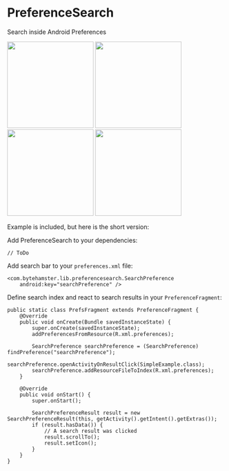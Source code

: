 # PreferenceSearch
Search inside Android Preferences

<img width="200" src="https://raw.githubusercontent.com/ByteHamster/PreferenceSearch/master/screenshots/main.png" />
<img width="200" src="https://raw.githubusercontent.com/ByteHamster/PreferenceSearch/master/screenshots/history.png" />
<img width="200" src="https://raw.githubusercontent.com/ByteHamster/PreferenceSearch/master/screenshots/suggestions.png" />
<img width="200" src="https://raw.githubusercontent.com/ByteHamster/PreferenceSearch/master/screenshots/result.png" />

Example is included, but here is the short version:

Add PreferenceSearch to your dependencies:

    // ToDo

Add search bar to your `preferences.xml` file:

    <com.bytehamster.lib.preferencesearch.SearchPreference
        android:key="searchPreference" />
        
Define search index and react to search results in your `PreferenceFragment`:

    public static class PrefsFragment extends PreferenceFragment {
        @Override
        public void onCreate(Bundle savedInstanceState) {
            super.onCreate(savedInstanceState);
            addPreferencesFromResource(R.xml.preferences);

            SearchPreference searchPreference = (SearchPreference) findPreference("searchPreference");
            searchPreference.openActivityOnResultClick(SimpleExample.class);
            searchPreference.addResourceFileToIndex(R.xml.preferences);
        }

        @Override
        public void onStart() {
            super.onStart();

            SearchPreferenceResult result = new SearchPreferenceResult(this, getActivity().getIntent().getExtras());
            if (result.hasData()) {
                // A search result was clicked
                result.scrollTo();
                result.setIcon();
            }
        }
    }
